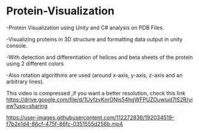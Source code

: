 # Protein-Visualization
-Protein Visualization using Unity and C# analysis on PDB Files. 

-Visualizing proteins in 3D structure and formatting data output in unity console.

-With detection and differentiation of helices and beta sheets of the protein using 2 different colors

-Also rotation algorithms are used (around x-axis, y-axis, z-axis and an arbitrary lines).

This video is compressed ,if you want a better resolution, check this link
https://drive.google.com/file/d/1UyfzyKnrONjs54hgWFPUZOuwiud7IS2R/view?usp=sharing

https://user-images.githubusercontent.com/112272836/192034519-f7b2e1d4-86cf-475f-86fc-0351555d256b.mp4
